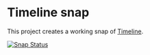 # Timeline snap
This project creates a working snap of [Timeline](http://thetimelineproj.sourceforge.net/).

[![Snap Status](https://build.snapcraft.io/badge/brunob/timeline_snap.svg)](https://build.snapcraft.io/user/brunob/timeline_snap)
